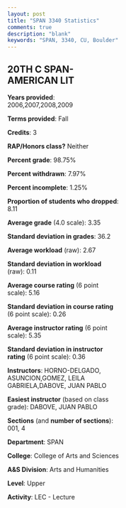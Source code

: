 ```yaml
---
layout: post
title: "SPAN 3340 Statistics"
comments: true
description: "blank"
keywords: "SPAN, 3340, CU, Boulder"
--- 
```

<head>
<script src="https://ajax.googleapis.com/ajax/libs/jquery/2.1.3/jquery.min.js"></script>
<script src="https://dl.dropboxusercontent.com/s/pc42nxpaw1ea4o9/highcharts.js?dl=0"></script>
<!-- <script src="../assets/js/highcharts.js"></script> -->
<style type="text/css">@font-face {
	font-family: "Bebas Neue";
	src: url(https://www.filehosting.org/file/details/544349/BebasNeue%20Regular.otf) format("opentype");
	}
	h1.Bebas { 
		font-family: "Bebas Neue", Verdana, Tahoma;
	}
</style>
</head>
<body>
	<div id="container" style="float: right; width: 45%; height: 88%; margin-left: 2.5%; margin-right: 2.5%;"></div>
	<script language="JavaScript">
		$(document).ready(function() {
		var chart = {type: 'column'};
		var title = {text: 'Grade Distribution'};
		var xAxis = {categories: ['A','B','C','D','F'],crosshair: true};
		var yAxis = {min: 0,title: {text: 'Percentage'}};
		var tooltip = {headerFormat: '<center><b><span style="font-size:20px">{point.key}</span></b></center>',
		               pointFormat: '<td style="padding:0"><b>{point.y:.1f}%</b></td>',
		               footerFormat: '</table>',shared: true,useHTML: true};
		var plotOptions = {column: {pointPadding: 0.0,borderWidth: 0}};  
		var credits = {enabled: false};var series= [{name: 'Percent',data: [61.19,25.37,8.96,1.49,2.99,]}];
		var json = {};
		json.chart = chart;
		json.title = title;
		json.tooltip = tooltip;
		json.xAxis = xAxis;
		json.yAxis = yAxis;  
		json.series = series;
		json.plotOptions = plotOptions;  
		json.credits = credits;
		$('#container').highcharts(json);
	});
	</script>
</body>
			   
## 20TH C SPAN-AMERICAN LIT

**Years provided**: 2006,2007,2008,2009

**Terms provided**: Fall

**Credits**: 3

**RAP/Honors class?** Neither

**Percent grade**: 98.75%

**Percent withdrawn**: 7.97%

**Percent incomplete**: 1.25%

**Proportion of students who dropped**: 8.11

**Average grade** (4.0 scale): 3.35

**Standard deviation in grades**: 36.2

**Average workload** (raw): 2.67

**Standard deviation in workload** (raw): 0.11

**Average course rating** (6 point scale): 5.16

**Standard deviation in course rating** (6 point scale): 0.26

**Average instructor rating** (6 point scale): 5.35

**Standard deviation in instructor rating** (6 point scale): 0.36

**Instructors**: HORNO-DELGADO, ASUNCION,GOMEZ, LEILA GABRIELA,DABOVE, JUAN PABLO

**Easiest instructor** (based on class grade): DABOVE, JUAN PABLO

**Sections** (and **number of sections**): 001, 4

**Department**: SPAN

**College**: College of Arts and Sciences

**A&S Division**: Arts and Humanities

**Level**: Upper

**Activity**: LEC - Lecture